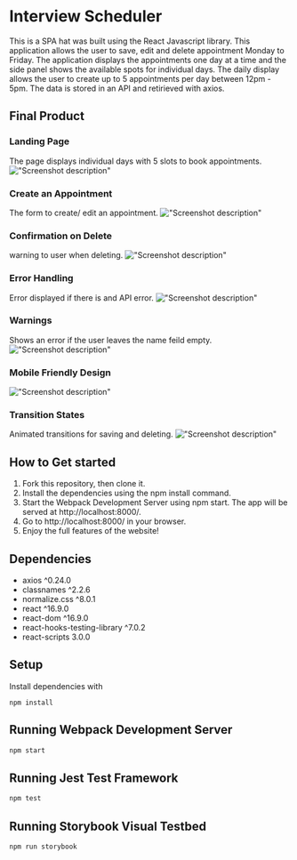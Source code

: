 # Interview Scheduler

This is a SPA hat was built using the React Javascript library. This application allows the user to save, edit and delete appointment Monday to Friday. The application displays the appointments one day at a time and the side panel shows the available spots for individual days. The daily display allows the user to create up to 5 appointments per day between 12pm - 5pm. The data is stored in an API and retirieved with axios.

## Final Product

### Landing Page

The page displays individual days with 5 slots to book appointments.
!["Screenshot description"](https://github.com/MunaHD/scheduler/blob/master/docs/Opening%20Display.png?raw=true)

### Create an Appointment

The form to create/ edit an appointment.
!["Screenshot description"](https://github.com/MunaHD/scheduler/blob/master/docs/Create:Edit%20Form.png?raw=true)

### Confirmation on Delete

warning to user when deleting.
!["Screenshot description"](https://github.com/MunaHD/scheduler/blob/master/docs/Confirm%20Delete.png?raw=true)

### Error Handling

Error displayed if there is and API error.
!["Screenshot description"](https://github.com/MunaHD/scheduler/blob/master/docs/Error%20Handling.png?raw=true)

### Warnings

Shows an error if the user leaves the name feild empty.
!["Screenshot description"](https://github.com/MunaHD/scheduler/blob/master/docs/Warning%20Field.png?raw=true)

### Mobile Friendly Design

!["Screenshot description"](https://github.com/MunaHD/scheduler/blob/master/docs/Mobile%20Display.png?raw=true)

### Transition States

Animated transitions for saving and deleting.
!["Screenshot description"](https://github.com/MunaHD/scheduler/blob/master/docs/Transition%20Animation.png?raw=true)

## How to Get started

1. Fork this repository, then clone it.
2. Install the dependencies using the npm install command.
3. Start the Webpack Development Server using npm start. The app will be served at http://localhost:8000/.
4. Go to http://localhost:8000/ in your browser.
5. Enjoy the full features of the website!

## Dependencies

- axios ^0.24.0
- classnames ^2.2.6
- normalize.css ^8.0.1
- react ^16.9.0
- react-dom ^16.9.0
- react-hooks-testing-library ^7.0.2
- react-scripts 3.0.0

## Setup

Install dependencies with

```
npm install
```

## Running Webpack Development Server

```sh
npm start
```

## Running Jest Test Framework

```sh
npm test
```

## Running Storybook Visual Testbed

```sh
npm run storybook
```
